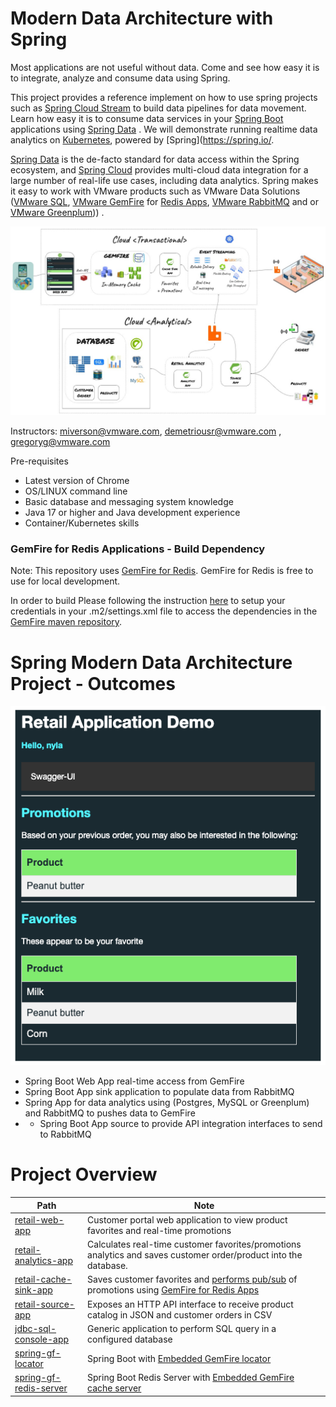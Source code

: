 # Modern Data Architecture with Spring 

Most applications are not useful without data. Come and see how easy it is to integrate, analyze and consume data using Spring.

This project provides a reference implement on how to use spring projects such as [Spring Cloud Stream](https://spring.io/projects/spring-cloud-stream) to build data pipelines for data movement. Learn how easy it is to consume data services in your [Spring Boot](https://spring.io/projects/spring-boot) applications using [Spring Data](https://spring.io/projects/spring-data) . We will demonstrate running realtime data analytics on [Kubernetes](https://tanzu.vmware.com/kubernetes-grid/), powered by [Spring](https://spring.io/.

[Spring Data](https://spring.io/projects/spring-data) is the de-facto standard for data access within the Spring ecosystem, and [Spring Cloud](https://spring.io/projects/spring-cloud) provides multi-cloud data integration for a large number of real-life use cases, including data analytics. Spring makes it easy to work with VMware products such as VMware Data Solutions ([VMware SQL](https://www.vmware.com/products/sql.html), [VMware GemFire](https://www.vmware.com/products/gemfire.html) for [Redis Apps](https://tanzu.vmware.com/content/blog/introducing-vmware-tanzu-gemfire-for-redis-apps), [VMware RabbitMQ](https://www.vmware.com/products/rabbitmq.html) and or [VMware Greenplum](https://www.vmware.com/products/greenplum.html))) .


![](docs/diagrams/architecture.jpeg)

Instructors: miverson@vmware.com, demetriousr@vmware.com , gregoryg@vmware.com

Pre-requisites

- Latest version of Chrome
- OS/LINUX command line
- Basic database and messaging system knowledge
- Java 17 or higher and Java development experience
- Container/Kubernetes skills

### GemFire for Redis Applications - Build Dependency

Note: This repository uses [GemFire for Redis](https://docs.vmware.com/en/VMware-GemFire-for-Redis-Apps/1.1/gf-for-redis-apps/about.html).
GemFire for Redis is free to use for local development.

In order to build Please following the instruction [here]((https://docs.vmware.com/en/VMware-GemFire/10.0/gf/getting_started-installation-obtain_gemfire_maven.html)) to setup your credentials in your .m2/settings.xml file to access the 
dependencies in the [GemFire maven repository](https://docs.vmware.com/en/VMware-GemFire/10.0/gf/getting_started-installation-obtain_gemfire_maven.html).



# Spring Modern Data Architecture Project - Outcomes

![web-app-img.png](docs/diagrams/web-app-img.png)

- Spring Boot Web App real-time access from GemFire
- Spring Boot App sink application to populate data from RabbitMQ
- Spring App for data analytics using (Postgres, MySQL or Greenplum) and RabbitMQ to pushes data to GemFire
- - Spring Boot App source to provide API integration interfaces to send to RabbitMQ



# Project Overview

| Path                                                          | Note                                                                                                                                                                                                      |
|---------------------------------------------------------------|-----------------------------------------------------------------------------------------------------------------------------------------------------------------------------------------------------------|
| [retail-web-app](applications/retail-web-app)                 | Customer portal web application to view product favorites and real-time promotions                                                                                                                        |
| [retail-analytics-app](applications/retail-analytics-app)     | Calculates real-time customer favorites/promotions analytics and saves customer order/product into the database.                                                                                          |
| [retail-cache-sink-app](applications/retail-cache-sink-app)   | Saves customer favorites and [performs pub/sub](https://redis.io/docs/interact/pubsub/) of promotions using [GemFire for Redis Apps](https://docs.vmware.com/en/VMware-GemFire-for-Redis-Apps/index.html) |
| [retail-source-app](applications/retail-source-app)           | Exposes an HTTP API interface to receive product catalog in JSON and customer orders in CSV                                                                                                               |
| [jdbc-sql-console-app](applications/jdbc-sql-console-app)     | Generic application to perform SQL query in a configured database                                                                                                                                         | 
| [spring-gf-locator](applications/spring-gf-locator)           | Spring Boot with [Embedded GemFire locator](https://docs.vmware.com/en/VMware-GemFire/10.0/gf/configuring-running-running_the_locator.html)                                                               |
 | [spring-gf-redis-server](applications/spring-gf-redis-server) | Spring Boot Redis Server with [Embedded GemFire cache server](https://docs.vmware.com/en/VMware-GemFire/10.0/gf/configuring-running-running_the_cacheserver.html)                                         |

